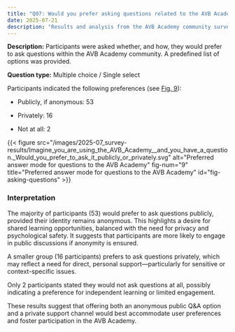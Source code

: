 ```yaml
---
title: "Q07: Would you prefer asking questions related to the AVB Academy publicly or privately?"
date: 2025-07-21
description: "Results and analysis from the AVB Academy community survey 2025"
---
```


**Description:** Participants were asked whether, and how, they would prefer to ask questions within the AVB Academy community. A predefined list of options was provided.

**Question type:** Multiple choice / Single select

<div class="text-image-container">
  <div class="text">

Participants indicated the following preferences (see [Fig. 9](#fig-asking-questions)):

- Publicly, if anonymous: 53  
- Privately: 16  
- Not at all: 2  

  </div>
  <div class="image">

{{< figure src="/images/2025-07_survey-results/Imagine_you_are_using_the_AVB_Academy__and_you_have_a_question._Would_you_prefer_to_ask_it_publicly_or_privately.svg" alt="Preferred answer mode for questions to the AVB Academy" fig-num="9" title="Preferred answer mode for questions to the AVB Academy" id="fig-asking-questions" >}}

  </div>
</div>

### Interpretation

The majority of participants (53) would prefer to ask questions publicly, provided their identity remains anonymous. This highlights a desire for shared learning opportunities, balanced with the need for privacy and psychological safety. It suggests that participants are more likely to engage in public discussions if anonymity is ensured.

A smaller group (16 participants) prefers to ask questions privately, which may reflect a need for direct, personal support—particularly for sensitive or context-specific issues.

Only 2 participants stated they would not ask questions at all, possibly indicating a preference for independent learning or limited engagement.

These results suggest that offering both an anonymous public Q&A option and a private support channel would best accommodate user preferences and foster participation in the AVB Academy.
